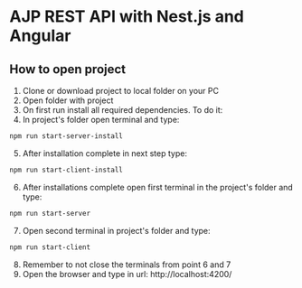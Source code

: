 # AJP REST API with Nest.js and Angular

## How to open project

1. Clone or download project to local folder on your PC
2. Open folder with project
3. On first run install all required dependencies. To do it:
4. In project's folder open terminal and type:

```bash
npm run start-server-install
```

5. After installation complete in next step type:

```bash
npm run start-client-install
```

6. After installations complete open first terminal in the project's folder and type:
```bash
npm run start-server
```
7. Open second terminal in project's folder and type:
```bash
npm run start-client
```
8. Remember to not close the terminals from point 6 and 7
9. Open the browser and type in url:
   http://localhost:4200/
